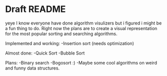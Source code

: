 # Draft README

yeye I know everyone have done algorithm visulizers but i figured i might be a fun thing to do. 
Right now the plans are to create a visual representation for the most popular sorting and searching algorithms.

Implemented and working:
  -Insertion sort (needs optimization)

Almost done:
  -Quick Sort
  -Bubble Sort

Plans:
  -Binary search
  -Bogosort :)
  -Maybe some cool algorithms on weird and funny data structures.
  
